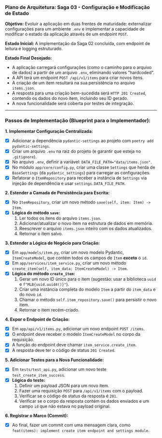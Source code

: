 ### **Plano de Arquitetura: Saga 03 - Configuração e Modificação de Estado**

**Objetivo:**
Evoluir a aplicação em duas frentes de maturidade: externalizar configurações para um ambiente `.env` e implementar a capacidade de modificar o estado da aplicação através de um endpoint `POST`.

**Estado Inicial:**
A implementação da Saga 02 concluída, com endpoint de leitura e logging estruturado.

**Estado Final Desejado:**
*   A aplicação carregará configurações (como o caminho para o arquivo de dados) a partir de um arquivo `.env`, eliminando valores "hardcoded".
*   A API terá um endpoint `POST /api/v1/items` para criar novos itens.
*   A criação de um item resultará na sua persistência no arquivo `items.json`.
*   A resposta para uma criação bem-sucedida será `HTTP 201 Created`, contendo os dados do novo item, incluindo seu ID gerado.
*   A nova funcionalidade será coberta por testes de integração.

---

### **Passos de Implementação (Blueprint para o Implementador):**

**1. Implementar Configuração Centralizada:**
   - [X] Adicionar a dependência `pydantic-settings` ao projeto com `poetry add pydantic-settings`.
   - [X] Criar um arquivo `.env` na raiz do projeto (e garantir que esteja no `.gitignore`).
   - [X] No arquivo `.env`, definir a variável: `DATA_FILE_PATH="data/items.json"`.
   - [X] No módulo `app/core/config.py`, criar uma classe `Settings` que herda de `BaseSettings` (da `pydantic_settings`) para carregar as configurações.
   - [X] Refatorar o `ItemRepository` para receber a instância de `Settings` via injeção de dependência e usar `settings.DATA_FILE_PATH`.

**2. Estender a Camada de Persistência para Escrita:**
   - [X] No `ItemRepository`, criar um novo método `save(self, item: Item) -> Item`.
   - [X] **Lógica do método `save`:**
     1.  Ler todos os itens do arquivo `items.json`.
     2.  Adicionar/atualizar o novo item na estrutura de dados em memória.
     3.  Reescrever o arquivo `items.json` inteiro com os dados atualizados.
     4.  Retornar o item salvo.

**3. Estender a Lógica de Negócio para Criação:**
   - [X] Em `app/models/item.py`, criar um novo modelo Pydantic, `ItemCreateModel`, que contém todos os campos de `Item` **exceto** o `id`.
   - [X] Em `app/services/item_service.py`, criar um novo método `create_item(self, item_data: ItemCreateModel) -> Item`.
   - [X] **Lógica do método `create_item`:**
     1.  Gerar um novo ID único para o item (sugestão: usar a biblioteca `uuid` e `f"MLB{uuid.uuid4()}"`).
     2.  Criar uma instância completa do modelo `Item` a partir do `item_data` e do novo `id`.
     3.  Chamar o método `self.item_repository.save()` para persistir o novo item.
     4.  Retornar o item recém-criado.

**4. Expor o Endpoint de Criação:**
   - [X] Em `app/api/v1/items.py`, adicionar um novo endpoint `POST /items`.
   - [X] O endpoint deve receber o modelo `ItemCreateModel` no corpo da requisição.
   - [X] A função do endpoint deve chamar `item_service.create_item`.
   - [X] A resposta deve ter o código de status `201 Created`.

**5. Adicionar Testes para a Nova Funcionalidade:**
   - [X] Em `tests/test_api.py`, adicionar um novo teste `test_create_item_success`.
   - [X] **Lógica do teste:**
     1.  Definir um payload JSON para um novo item.
     2.  Fazer uma requisição `POST` para `/api/v1/items` com o payload.
     3.  Verificar se o código de status da resposta é `201`.
     4.  Verificar se o corpo da resposta contém os dados enviados e um campo `id` que não estava no payload original.

**6. Registrar o Marco (Commit):**
   - [X] Ao final, fazer um commit com uma mensagem clara, como `feat(items): implement create item endpoint and settings module`.
